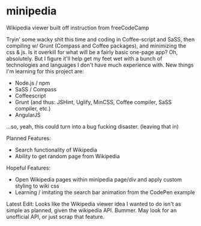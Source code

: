 # minipedia
Wikipedia viewer built off instruction from freeCodeCamp

Tryin' some wacky shit this time and coding in Coffee-script and SaSS, then compiling w/ Grunt (Compass and Coffee packages), and minimizing the css & js. Is it overkill for what will be a fairly basic one-page app? Oh, absolutely. But I figure it'll help get my feet wet with a bunch of technologies and languages I don't have much experience with. New things I'm learning for this project are:
* Node.js / npm
* SaSS / Compass
* Coffeescript
* Grunt (and thus: JSHint, Uglify, MinCSS, Coffee compiler, SaSS compiler, etc.)
* AngularJS

...so, yeah, this could turn into a bug fucking disaster.
(leaving that in)

Planned Features:
* Search functionality of Wikipedia
* Ability to get random page from Wikipedia

Hopeful Features:
* Open Wikipedia pages within minipedia page/div and apply custom styling to wiki css
* Learning / imitating the search bar animation from the CodePen example

Latest Edit: Looks like the Wikipedia viewer idea I wanted to do isn't as simple as planned, given the wikipedia API. Bummer. May look for an unofficial API, or just scrap that feature.
